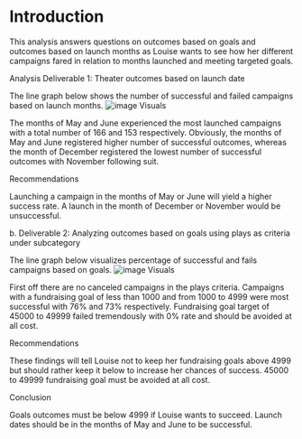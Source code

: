 # Introduction

This analysis answers questions on outcomes based on goals and outcomes based on launch months as Louise wants to see how her different campaigns fared in relation to months launched and meeting targeted goals.

Analysis
Deliverable 1: Theater outcomes based on launch date

The line graph below shows the number of successful and failed campaigns based on launch months.
![image](https://user-images.githubusercontent.com/96086671/160682259-cf7f1ca4-1f5c-4ab1-95f2-304bdf10672b.png)
Visuals

The months of May and June experienced the most launched campaigns with a total number of 166 and 153 respectively.
Obviously, the months of May and June registered higher number of successful outcomes, whereas the month of December registered the lowest number of successful outcomes with November following suit.

Recommendations

Launching a campaign in the months of May or June will yield a higher success rate.
A launch in the month of December or November would be unsuccessful.

b. Deliverable 2: Analyzing outcomes based on goals using plays as criteria under subcategory

The line graph below visualizes percentage of successful and fails campaigns based on goals.
![image](https://user-images.githubusercontent.com/96086671/160682497-0086358a-a6f5-4715-ae41-a513c5cdeafd.png)
Visuals

First off there are no canceled campaigns in the plays criteria.
Campaigns with a fundraising goal of less than 1000 and from 1000 to 4999 were most successful with 76% and 73% respectively.
Fundraising goal target of 45000 to 49999 failed tremendously with 0% rate and should be avoided at all cost.

Recommendations

These findings will tell Louise not to keep her fundraising goals above 4999 but should rather keep it below to increase her chances of success.
45000 to 49999 fundraising goal must be avoided at all cost.

Conclusion

Goals outcomes must be below 4999 if Louise wants to succeed.
Launch dates should be in the months of May and June to be successful.
